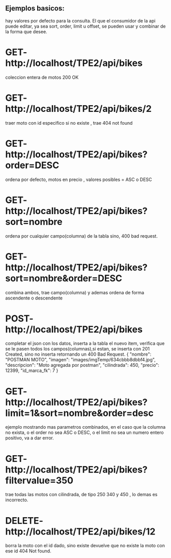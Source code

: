 
## Ejemplos basicos:
 hay valores por defecto para la consulta. El que el consumidor de la api puede editar, ya sea sort, order, limit u offset, se pueden usar y combinar de la forma que desee.

# GET- http://localhost/TPE2/api/bikes   
coleccion entera de motos 200 OK


# GET- http://localhost/TPE2/api/bikes/2 
traer moto con id especifico si no existe , trae 404 not found


# GET- http://localhost/TPE2/api/bikes?order=DESC 
ordena por defecto, motos en precio , valores posibles = ASC o DESC 


# GET- http://localhost/TPE2/api/bikes?sort=nombre 
ordena por cualquier campo(columna) de la tabla sino, 400 bad request.


# GET- http://localhost/TPE2/api/bikes?sort=nombre&order=DESC 
combina ambos, trae campo(columna) y ademas ordena de forma ascendente o descendente


# POST- http://localhost/TPE2/api/bikes 
completar el json con los datos, inserta a la tabla el nuevo item, verifica que se le pasen todos los campos(columnas),si estan, se inserta con 201 Created,  sino no inserta retornando un  400 Bad Request.
{
        "nombre": "POSTMAN MOTO",
        "imagen": "images/imgTemp/634cbbb8dbbf4.jpg",
        "descripcion": "Moto agregada por postman",
        "cilindrada": 450,
        "precio": 12399,
        "id_marca_fk": 7
    }
    

# GET- http://localhost/TPE2/api/bikes?limit=1&sort=nombre&order=desc
ejemplo mostrando mas parametros combinados, en el caso que la columna no exista, o el order no sea ASC o DESC, o el limit no sea un numero entero positivo, va a dar error.

# GET- http://localhost/TPE2/api/bikes?filtervalue=350
trae todas las motos con cilindrada, de tipo 250 340 y 450 , lo demas es incorrecto.

# DELETE- http://localhost/TPE2/api/bikes/12
borra la moto con el id dado, sino existe devuelve que no existe la moto con ese id 404 Not found.